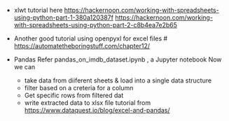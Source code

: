 
*	xlwt tutorial here
	https://hackernoon.com/working-with-spreadsheets-using-python-part-1-380a120387f
	https://hackernoon.com/working-with-spreadsheets-using-python-part-2-c8b4ea7e2b65

*	Another good tutorial using openpyxl for excel files #
	https://automatetheboringstuff.com/chapter12/

*	Pandas
	Refer pandas_on_imdb_dataset.ipynb , a Jupyter notebook
	Now we can 
	- take data from diiferent sheets & load into a single data structure
	- filter based on a creteria for a column
	- Get specific rows from filtered dat
	- write extracted data to xlsx file
	tutorial from https://www.dataquest.io/blog/excel-and-pandas/



